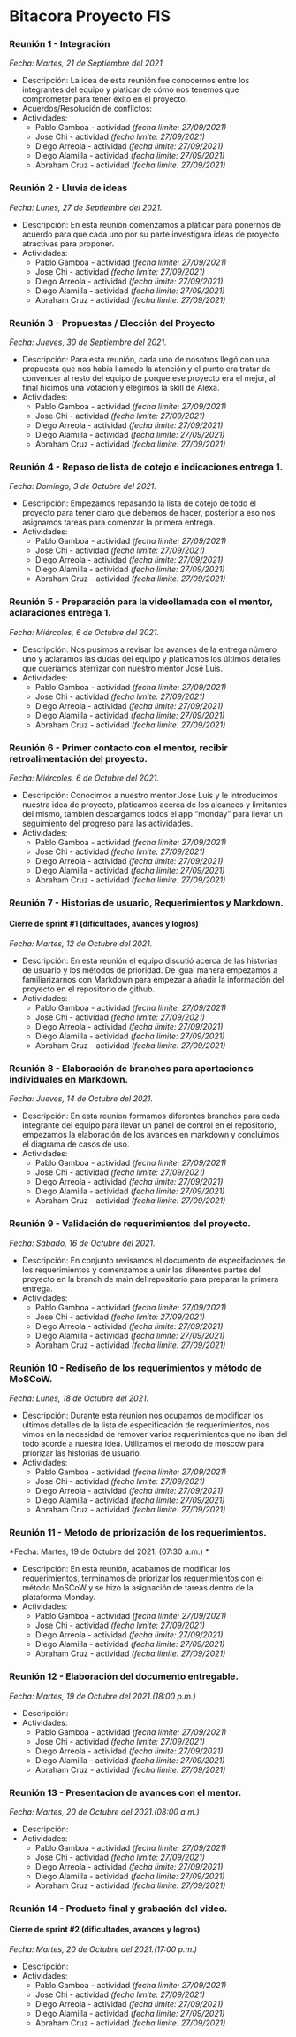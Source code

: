 
# **Bitacora Proyecto FIS**

### Reunión 1 - Integración
*Fecha: Martes, 21 de Septiembre del 2021.*
* Descripción: La idea de esta reunión fue conocernos entre los integrantes del equipo y platicar de cómo nos tenemos que comprometer para tener éxito en el proyecto.
* Acuerdos/Resolución de conflictos: 
* Actividades: 
    * Pablo Gamboa - actividad *(fecha limite: 27/09/2021)*
    * Jose Chi - actividad *(fecha limite: 27/09/2021)*
    * Diego Arreola - actividad *(fecha limite: 27/09/2021)*
    * Diego Alamilla - actividad *(fecha limite: 27/09/2021)*
    * Abraham Cruz - actividad *(fecha limite: 27/09/2021)*


### Reunión 2 - Lluvia de ideas
*Fecha: Lunes, 27 de Septiembre del 2021.*
* Descripción: En esta reunión comenzamos a pláticar para ponernos de acuerdo para que cada uno por su parte investigara ideas de proyecto atractivas para proponer.
* Actividades: 
    * Pablo Gamboa - actividad *(fecha limite: 27/09/2021)*
    * Jose Chi - actividad *(fecha limite: 27/09/2021)*
    * Diego Arreola - actividad *(fecha limite: 27/09/2021)*
    * Diego Alamilla - actividad *(fecha limite: 27/09/2021)*
    * Abraham Cruz - actividad *(fecha limite: 27/09/2021)*

### Reunión 3 - Propuestas / Elección del Proyecto
*Fecha: Jueves, 30 de Septiembre del 2021.*
* Descripción: Para esta reunión, cada uno de nosotros llegó con una propuesta que nos había llamado la atención y el punto era tratar de convencer al resto del equipo de porque ese proyecto era el mejor, al final hicimos una votación y elegimos la skill de Alexa.
* Actividades: 
    * Pablo Gamboa - actividad *(fecha limite: 27/09/2021)*
    * Jose Chi - actividad *(fecha limite: 27/09/2021)*
    * Diego Arreola - actividad *(fecha limite: 27/09/2021)*
    * Diego Alamilla - actividad *(fecha limite: 27/09/2021)*
    * Abraham Cruz - actividad *(fecha limite: 27/09/2021)*


### Reunión 4 - Repaso de lista de cotejo e indicaciones entrega 1.
*Fecha: Domingo, 3 de Octubre del 2021.*
* Descripción: Empezamos repasando la lista de cotejo de todo el proyecto para tener claro que debemos de hacer, posterior a eso nos asignamos tareas para comenzar la primera entrega.
* Actividades: 
    * Pablo Gamboa - actividad *(fecha limite: 27/09/2021)*
    * Jose Chi - actividad *(fecha limite: 27/09/2021)*
    * Diego Arreola - actividad *(fecha limite: 27/09/2021)*
    * Diego Alamilla - actividad *(fecha limite: 27/09/2021)*
    * Abraham Cruz - actividad *(fecha limite: 27/09/2021)*

### Reunión 5 - Preparación para la videollamada con el mentor, aclaraciones entrega 1. 
*Fecha: Miércoles, 6 de Octubre del 2021.* 
* Descripción: Nos pusimos a revisar los avances de la entrega número uno y aclaramos las dudas del equipo y platicamos los últimos detalles que queríamos aterrizar con nuestro mentor José Luis.
* Actividades: 
    * Pablo Gamboa - actividad *(fecha limite: 27/09/2021)*
    * Jose Chi - actividad *(fecha limite: 27/09/2021)*
    * Diego Arreola - actividad *(fecha limite: 27/09/2021)*
    * Diego Alamilla - actividad *(fecha limite: 27/09/2021)*
    * Abraham Cruz - actividad *(fecha limite: 27/09/2021)*


### Reunión 6 - Primer contacto con el mentor, recibir retroalimentación del proyecto.
*Fecha: Miércoles, 6 de Octubre del 2021.*
* Descripción: Conocimos a nuestro mentor José Luis y le introducimos nuestra idea de proyecto, platicamos acerca de los alcances y limitantes del mismo, también descargamos todos el app “monday” para llevar un seguimiento del progreso para las actividades.
* Actividades: 
    * Pablo Gamboa - actividad *(fecha limite: 27/09/2021)*
    * Jose Chi - actividad *(fecha limite: 27/09/2021)*
    * Diego Arreola - actividad *(fecha limite: 27/09/2021)*
    * Diego Alamilla - actividad *(fecha limite: 27/09/2021)*
    * Abraham Cruz - actividad *(fecha limite: 27/09/2021)*


### Reunión 7 - Historias de usuario, Requerimientos y Markdown.
#### Cierre de sprint #1 (dificultades, avances y logros) 
*Fecha: Martes, 12 de Octubre del 2021.*
* Descripción: En esta reunión el equipo discutió acerca de las historias de usuario y los métodos de prioridad. De igual manera empezamos a familiarizarnos con Markdown para empezar a añadir la información del proyecto en el repositorio de github.
* Actividades: 
    * Pablo Gamboa - actividad *(fecha limite: 27/09/2021)*
    * Jose Chi - actividad *(fecha limite: 27/09/2021)*
    * Diego Arreola - actividad *(fecha limite: 27/09/2021)*
    * Diego Alamilla - actividad *(fecha limite: 27/09/2021)*
    * Abraham Cruz - actividad *(fecha limite: 27/09/2021)*


### Reunión 8 - Elaboración de branches para aportaciones individuales en Markdown. 
*Fecha: Jueves, 14 de Octubre del 2021.*
* Descripción: En esta reunion formamos diferentes branches para cada integrante del equipo para llevar un panel de control en el repositorio, empezamos la elaboración de los avances en markdown y concluimos el diagrama de casos de uso.
* Actividades: 
    * Pablo Gamboa - actividad *(fecha limite: 27/09/2021)*
    * Jose Chi - actividad *(fecha limite: 27/09/2021)*
    * Diego Arreola - actividad *(fecha limite: 27/09/2021)*
    * Diego Alamilla - actividad *(fecha limite: 27/09/2021)*
    * Abraham Cruz - actividad *(fecha limite: 27/09/2021)*


### Reunión 9 - Validación de requerimientos del proyecto.
*Fecha: Sábado, 16 de Octubre del 2021.*
* Descripción: En conjunto revisamos el documento de especifaciones de los requerimientos y comenzamos a unir las diferentes partes del proyecto en la branch de main del repositorio para preparar la primera entrega.
* Actividades: 
    * Pablo Gamboa - actividad *(fecha limite: 27/09/2021)*
    * Jose Chi - actividad *(fecha limite: 27/09/2021)*
    * Diego Arreola - actividad *(fecha limite: 27/09/2021)*
    * Diego Alamilla - actividad *(fecha limite: 27/09/2021)*
    * Abraham Cruz - actividad *(fecha limite: 27/09/2021)*

### Reunión 10 - Rediseño de los requerimientos y método de MoSCoW.
*Fecha: Lunes, 18 de Octubre del 2021.*
* Descripción: Durante esta reunión nos ocupamos de modificar los ultimos detalles de la lista de especificación de requerimientos, nos vimos en la necesidad de remover varios requerimientos que no iban del todo acorde a nuestra idea. Utilizamos el metodo de moscow para priorizar las historias de usuario. 
* Actividades: 
    * Pablo Gamboa - actividad *(fecha limite: 27/09/2021)*
    * Jose Chi - actividad *(fecha limite: 27/09/2021)*
    * Diego Arreola - actividad *(fecha limite: 27/09/2021)*
    * Diego Alamilla - actividad *(fecha limite: 27/09/2021)*
    * Abraham Cruz - actividad *(fecha limite: 27/09/2021)*

### Reunión 11 - Metodo de priorización de los requerimientos. 
*Fecha: Martes, 19 de Octubre del 2021. (07:30 a.m.) *
* Descripción: En esta reunión, acabamos de modificar los requerimientos, terminamos de priorizar los requerimientos con el método MoSCoW y se hizo la asignación de tareas dentro de la plataforma Monday.
* Actividades: 
    * Pablo Gamboa - actividad *(fecha limite: 27/09/2021)*
    * Jose Chi - actividad *(fecha limite: 27/09/2021)*
    * Diego Arreola - actividad *(fecha limite: 27/09/2021)*
    * Diego Alamilla - actividad *(fecha limite: 27/09/2021)*
    * Abraham Cruz - actividad *(fecha limite: 27/09/2021)*


### Reunión 12 - Elaboración del documento entregable.
*Fecha: Martes, 19 de Octubre del 2021.(18:00 p.m.)*
* Descripción: 
* Actividades: 
    * Pablo Gamboa - actividad *(fecha limite: 27/09/2021)*
    * Jose Chi - actividad *(fecha limite: 27/09/2021)*
    * Diego Arreola - actividad *(fecha limite: 27/09/2021)*
    * Diego Alamilla - actividad *(fecha limite: 27/09/2021)*
    * Abraham Cruz - actividad *(fecha limite: 27/09/2021)*


### Reunión 13 - Presentacion de avances con el mentor. 
*Fecha: Martes, 20 de Octubre del 2021.(08:00 a.m.)*
* Descripción: 
* Actividades: 
    * Pablo Gamboa - actividad *(fecha limite: 27/09/2021)*
    * Jose Chi - actividad *(fecha limite: 27/09/2021)*
    * Diego Arreola - actividad *(fecha limite: 27/09/2021)*
    * Diego Alamilla - actividad *(fecha limite: 27/09/2021)*
    * Abraham Cruz - actividad *(fecha limite: 27/09/2021)*


### Reunión 14 - Producto final y grabación del video.
#### Cierre de sprint #2 (dificultades, avances y logros) 
*Fecha: Martes, 20 de Octubre del 2021.(17:00 p.m.)*
* Descripción: 
* Actividades: 
    * Pablo Gamboa - actividad *(fecha limite: 27/09/2021)*
    * Jose Chi - actividad *(fecha limite: 27/09/2021)*
    * Diego Arreola - actividad *(fecha limite: 27/09/2021)*
    * Diego Alamilla - actividad *(fecha limite: 27/09/2021)*
    * Abraham Cruz - actividad *(fecha limite: 27/09/2021)*
